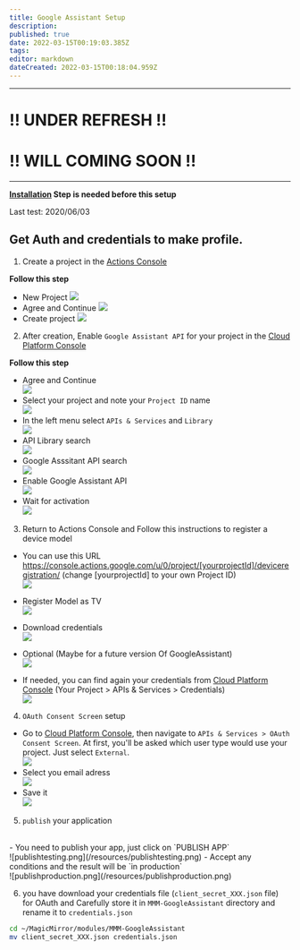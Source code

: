 ```yaml
---
title: Google Assistant Setup
description: 
published: true
date: 2022-03-15T00:19:03.385Z
tags: 
editor: markdown
dateCreated: 2022-03-15T00:18:04.959Z
---
```


----
# !! UNDER REFRESH !!
# !! WILL COMING SOON !!
----

**[Installation](/MMM-GoogleAssistantv4/Installation) Step is needed before this setup**

Last test: 2020/06/03

## Get Auth and credentials to make profile.
1. Create a project in the [Actions Console](https://console.actions.google.com/)


**Follow this step**
  - New Project
  ![](/resources/1.png)
  - Agree and Continue
  ![](/resources/1b.png)
  - Create project
  ![](/resources/1c.png)

2. After creation, Enable `Google Assistant API` for your project in the [Cloud Platform Console](https://console.cloud.google.com/)

**Follow this step**
  - Agree and Continue<br>
  ![](/resources/2.png)
  - Select your project and note your `Project ID` name<br>
  ![](/resources/2a.png)
  - In the left menu select `APIs & Services` and `Library`<br>
  ![](/resources/2b.png)
  - API Library search<br>
  ![](/resources/2c.png)
  - Google Asssitant API search<br>
  ![](/resources/2d.png)
  - Enable Google Assistant API<br>
  ![](/resources/2e.png)
  - Wait for activation<br>
  ![](/resources/2f.png)
  
3. Return to Actions Console and Follow this instructions to register a device model

  - You can use this URL https://console.actions.google.com/u/0/project/[yourprojectId]/deviceregistration/ (change [yourprojectId] to your own Project ID)<br>
  ![](/resources/3.png)
  - Register Model as TV<br>
  ![](/resources/3b.png)
  - Download credentials<br>
  ![](/resources/3c.png)
  - Optional (Maybe for a future version Of GoogleAssistant)<br>
  ![](/resources/3d.png)

  - If needed, you can find again your credentials from [Cloud Platform Console](https://console.cloud.google.com/) (Your Project > APIs & Services > Credentials)<br>
  ![](/resources/4b.png)
4. `OAuth Consent Screen` setup
  - Go to [Cloud Platform Console](https://console.cloud.google.com/), then navigate to `APIs & Services > OAuth Consent Screen`. At first, you'll be asked which user type would use your project. Just select `External`.<br>
  ![](/resources/4c.png)
  - Select you email adress<br>
  ![](/resources/4d.png)
  - Save it<br>
  ![](/resources/4e.png)

5. `publish` your application
  <br>
  - You need to publish your app, just click on `PUBLISH APP`<br>
  ![publishtesting.png](/resources/publishtesting.png)
  - Accept any conditions and the result will be `in production`<br>
  ![publishproduction.png](/resources/publishproduction.png)

6. you have download your credentials file (`client_secret_XXX.json` file) for OAuth and Carefully store it in `MMM-GoogleAssistant` directory and rename it to `credentials.json`

```sh
cd ~/MagicMirror/modules/MMM-GoogleAssistant
mv client_secret_XXX.json credentials.json
```
